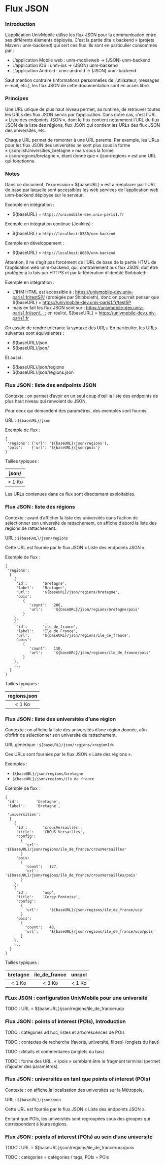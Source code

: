 Flux JSON
=========

### Introduction

L’application UnivMobile utilise les flux JSON pour la communication entre ses différents éléments déployés. C’est la partie dite « backend » (projets Maven : unm-backend) qui sert ces flux. Ils sont en particulier consommés par :

  * L’application Mobile web : unm-mobileweb → (JSON) unm-backend
  * L’application iOS : unm-ios → (JSON) unm-backend
  * L’application Android : unm-android → (JSON) unm-backend
  
Sauf mention contraire (informations personnelles de l’utilisateur, messages e-mail, etc.), les flux JSON de cette documentation sont en accès libre.

### Principes

Une URL unique de plus haut niveau permet, au runtime, de retrouver toutes les URLs des flux JSON servis par l’application. Dans notre cas, c’est l’URL « Liste des endpoints JSON », dont le flux contient notamment l’URL du flux JSON de la liste des régions, flux JSON qui contient les URLs des flux JSON des universités, etc.

Chaque URL permet de remonter à une URL parente. Par exemple, les URLs pour les flux JSON des universités ne sont plus sous la forme « /json/listUniversities_bretagne » mais sous la forme « /json/regions/bretagne », étant donné que « /json/regions » est une URL qui fonctionne.

### Notes

Dans ce document, l’expression « ${baseURL} » est à remplacer par l’URL de base par laquelle sont accessibles les web services de l’application web unm-backend déployée sur le serveur.

Exemple en intégration :

  * ${baseURL} = `https://univmobile-dev.univ-paris1.fr`

Exemple en intégration continue (Jenkins) :

  * ${baseURL} = `http://localhost:8380/unm-backend`
  
Exemple en développement :

  * ${baseURL} = `http://localhost:8080/unm-backend`
  
Attention, il ne s’agit pas forcément de l’URL de base de la partie HTML de l’application web unm-backend, qui, contrairement aux flux JSON, doit être protégée à la fois par HTTPS et par la fédération d’identité Shibboleth.

Exemple en intégration :

  * L’IHM HTML est accessible à : https://univmobile-dev.univ-paris1.fr/testSP/ (protégée par Shibboleth), donc on pourrait penser que ${baseURL} = https://univmobile-dev.univ-paris1.fr/testSP
  * mais en fait les flux JSON sont sur : https://univmobile-dev.univ-paris1.fr/json/... ; en réalité, ${baseURL} = https://univmobile-dev.univ-paris1.fr

On essaie de rendre tolérante la syntaxe des URLs. En particulier, les URLs suivantes sont équivalentes :

 * ${baseURL}/json
 * ${baseURL}/json/

Et aussi :

 * ${baseURL}/json/regions
 * ${baseURL}/json/regions.json

### Flux JSON : liste des endpoints JSON

Contexte : on permet d’avoir en un seul coup d’œil la liste des endpoints de plus haut niveau qui renvoient du JSON. 

Pour ceux qui demandent des paramètres, des exemples sont fournis.

URL : `${baseURL}/json`

Exemple de flux :

    {
     'regions': {'url': '${baseURL}/json/regions'},
     'pois':    {'url': '${baseURL}/json/pois'}
    }

Tailles typiques :

| json/ |
| :--: |
| < 1 Ko | 

Les URLs contenues dans ce flux sont directement exploitables.

### Flux JSON : liste des régions

Contexte : avant d’afficher la liste des universités
dans l’action de sélectionner son université de rattachement,
on affiche d’abord la liste des régions de rattachement.

URL : `${baseURL}/json/regions`

Cette URL est fournie par le flux JSON « Liste des endpoints JSON ».

Exemple de flux :

    {
     'regions': 
      [
        {
         'id':       'bretagne',   
         'label':    'Bretagne',
         'url':      '${baseURL}/json/regions/bretagne',
         'pois': 
            {
               'count':   200,
               'url':     '${baseURL}/json/regions/bretagne/pois'
            }
        },                                                    
        {
         'id':       'ile_de_france',   
         'label':    'Île de France',
         'url':      '${baseURL}/json/regions/ile_de_france',
         'pois':       
            {
               'count':   110,
               'url':     '${baseURL}/json/regions/ile_de_france/pois'
            }
        },
        ...
      ]
    }

Tailles typiques :

| regions.json |
| :--: |
| < 1 Ko | 

### Flux JSON : liste des universités d’une région

Contexte : on affiche la liste des universités d’une région donnée,
afin d’offrir de sélectionner son université de rattachement.

URL générique : `${baseURL}/json/regions/<regionId>`

Ces URLs sont fournies par le flux JSON « Liste des régions ».

Exemples :

  * `${baseURL}/json/regions/bretagne`
  * `${baseURL}/json/regions/ile_de_france`
  
Exemple de flux :

    {
     'id':        'bretagne',
     'label':     'Bretagne',
     
     'universities': 
      [
        {
         'id':       'crousVersailles',   
         'title':    'CROUS Versailles',
         'config':
           {
             'url':     '${baseURL}/json/regions/ile_de_france/crousVersailles'
           }
         'pois:         
           {
             'count':   127,
             'url':     '${baseURL}/json/regions/ile_de_france/crousVersailles/pois'
           }
        },                         
        {
         'id':       'ucp',   
         'title':    'Cergy-Pontoise',
         'config':
           {
             'url':     '${baseURL}/json/regions/ile_de_france/ucp'
           }
         'pois':
           {
             'count':   48,
             'url':     '${baseURL}/json/regions/ile_de_france/ucp/pois'
           }
        },
        ...
      ]
    }
     
Tailles typiques :

| bretagne | ile_de_france | unrpcl |
| :--: | :--: | :--: |
| < 1 Ko | < 3 Ko | < 1 Ko |

### FLux JSON : configuration UnivMobile pour une université

TODO : URL = ${baseURL}/json/regions/ile_de_france/ucp

### Flux JSON : points of interest (POIs), introduction

TODO : catégories ad hoc, listes et arborescences de POIs

TODO : contextes de recherche (favoris, université, filtres) (onglets du haut)

TODO : détails et commentaires (onglets du bas)

TODO : forme des URL, « /pois » semblant être le fragment terminal (permet d’ajouter des paramètres).

### Flux JSON : universités en tant que points of interest (POIs) 

Contexte : on affiche la localisation des universités sur la Métropole.

URL : `${baseURL}/json/pois`

Cette URL est fournie par le flux JSON « Liste des endpoints JSON ».

En tant que POIs, les universités sont regroupées
sous des groupes qui correspondent à leurs régions.


### Flux JSON : points of interest (POIs) au sein d’une université

TODO : URL = ${baseURL}/json/regions/ile_de_france/ucp/pois

TODO : catégories = catégories / tags, POIs = POIs
